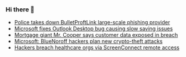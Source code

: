 ### Hi there 👋

<!--START_SECTION:feed-->
* [Police takes down BulletProftLink large-scale phishing provider](https://www.bleepingcomputer.com/news/security/police-takes-down-bulletproftlink-large-scale-phishing-provider/)
* [Microsoft fixes Outlook Desktop bug causing slow saving issues](https://www.bleepingcomputer.com/news/microsoft/microsoft-fixes-outlook-desktop-bug-causing-slow-saving-issues/)
* [Mortgage giant Mr. Cooper says customer data exposed in breach](https://www.bleepingcomputer.com/news/security/mortgage-giant-mr-cooper-says-customer-data-exposed-in-breach/)
* [Microsoft: BlueNoroff hackers plan new crypto-theft attacks](https://www.bleepingcomputer.com/news/security/microsoft-bluenoroff-hackers-plan-new-crypto-theft-attacks/)
* [Hackers breach healthcare orgs via ScreenConnect remote access](https://www.bleepingcomputer.com/news/security/hackers-breach-healthcare-orgs-via-screenconnect-remote-access/)
<!--END_SECTION:feed-->

<!--
**frankenk/frankenk** is a ✨ _special_ ✨ repository because its `README.md` (this file) appears on your GitHub profile.

Here are some ideas to get you started:

- 🔭 I’m currently working on ...
- 🌱 I’m currently learning ...
- 👯 I’m looking to collaborate on ...
- 🤔 I’m looking for help with ...
- 💬 Ask me about ...
- 📫 How to reach me: ...
- 😄 Pronouns: ...
- ⚡ Fun fact: ...
-->



